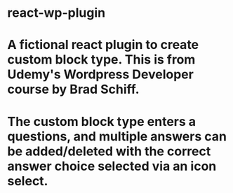 # react-wp-plugin
# A fictional react plugin to create custom block type. This is from Udemy's Wordpress Developer course by Brad Schiff.

# The custom block type enters a questions, and multiple answers can be added/deleted with the correct answer choice selected via an icon select.
